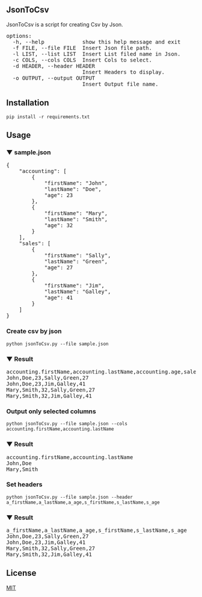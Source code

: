 ## JsonToCsv

JsonToCsv is a script for creating Csv by Json.

<pre>
options:
  -h, --help            show this help message and exit
  -f FILE, --file FILE  Insert Json file path.
  -l LIST, --list LIST  Insert List filed name in Json.
  -c COLS, --cols COLS  Insert Cols to select.
  -d HEADER, --header HEADER
                        Insert Headers to display.
  -o OUTPUT, --output OUTPUT
                        Insert Output file name.
</pre>

## Installation

<code>pip install -r requirements.txt</code>

## Usage

### ▼ sample.json

<pre>
{
    "accounting": [
        {
            "firstName": "John",
            "lastName": "Doe",
            "age": 23
        },
        {
            "firstName": "Mary",
            "lastName": "Smith",
            "age": 32
        }
    ],
    "sales": [
        {
            "firstName": "Sally",
            "lastName": "Green",
            "age": 27
        },
        {
            "firstName": "Jim",
            "lastName": "Galley",
            "age": 41
        }
    ]
}
</pre>

### Create csv by json

<code>python jsonToCsv.py --file sample.json</code>

### ▼ Result

<pre>
accounting.firstName,accounting.lastName,accounting.age,sales.firstName,sales.lastName,sales.age
John,Doe,23,Sally,Green,27
John,Doe,23,Jim,Galley,41
Mary,Smith,32,Sally,Green,27
Mary,Smith,32,Jim,Galley,41
</pre>


### Output only selected columns

<code>python jsonToCsv.py --file sample.json --cols accounting.firstName,accounting.lastName</code>

### ▼ Result

<pre>
accounting.firstName,accounting.lastName
John,Doe
Mary,Smith
</pre>

### Set headers

<code>python jsonToCsv.py --file sample.json --header a_firstName,a_lastName,a_age,s_firstName,s_lastName,s_age</code>

### ▼ Result

<pre>
a_firstName,a_lastName,a_age,s_firstName,s_lastName,s_age
John,Doe,23,Sally,Green,27
John,Doe,23,Jim,Galley,41
Mary,Smith,32,Sally,Green,27
Mary,Smith,32,Jim,Galley,41
</pre>

## License

[MIT](https://choosealicense.com/licenses/mit/)